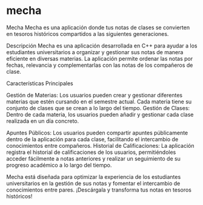 # mecha

Mecha
Mecha es una aplicación donde tus notas de clases se convierten en tesoros históricos compartidos a las siguientes generaciones.

Descripción
Mecha es una aplicación desarrollada en C++ para ayudar a los estudiantes universitarios a organizar y gestionar sus notas de manera eficiente en diversas materias. La aplicación permite ordenar las notas por fechas, relevancia y complementarlas con las notas de los compañeros de clase.

Características Principales

Gestión de Materias: 
Los usuarios pueden crear y gestionar diferentes materias que estén cursando en el semestre actual. Cada materia tiene su conjunto de clases que se crean a lo largo del tiempo.
Gestión de Clases: Dentro de cada materia, los usuarios pueden añadir y gestionar cada clase realizada en un día concreto.

Apuntes Públicos:
Los usuarios pueden compartir apuntes públicamente dentro de la aplicación para cada clase, facilitando el intercambio de conocimientos entre compañeros.
Historial de Calificaciones: La aplicación registra el historial de calificaciones de los usuarios, permitiéndoles acceder fácilmente a notas anteriores y realizar un seguimiento de su progreso académico a lo largo del tiempo.

Mecha está diseñada para optimizar la experiencia de los estudiantes universitarios en la gestión de sus notas y fomentar el intercambio de conocimientos entre pares. ¡Descárgala y transforma tus notas en tesoros históricos!
